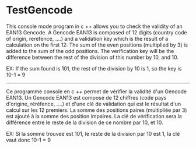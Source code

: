 # TestGencode

This console mode program in c ++ allows you to check the validity of an EAN13 Gencode. A Gencode EAN13 is composed of 12 digits (country code of origin, rerefence, ....) and a validation key which is the result of a calculation on the first 12: The sum of the even positions (multiplied by 3) is added to the sum of the odd positions. The verification key will be the difference between the rest of the division of this number by 10, and 10.

EX:
If the sum found is 101, the rest of the division by 10 is 1, so the key is 10-1 = 9

--------------------------------------------------------------------------------------------------------------------------------------------

Ce programme console en c ++ permet de vérifier la validité d'un Gencode EAN13. Un Gencode EAN13 est composé de 12 chiffres (code pays d'origine, réréfence, ....) et d'une clé de validation qui est le résultat d'un calcul sur les 12 premiers: La somme des positions paires (multipliée par 3) est ajouté à la somme des position impaires. La clé de vérification sera la différence entre le reste de la division de ce nombre par 10, et 10.

EX:
Si la somme trouvee est 101, le reste de la division par 10 est 1, la clé vaut donc 10-1 = 9
